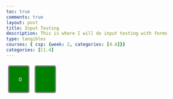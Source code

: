 ```yaml
---
toc: true
comments: true
layout: post
title: Input Testing
description: This is where I will do input testing with forms
type: tangibles
courses: { csp: {week: 2, categories: [4.A]}}
categories: [C1.4]
---
```

<!-- Create a simple Program to build the Calculator in JavaScript using with HTML and CSS web languages. -->
<html lang = "en">
<head>

<style>
body {
    background-image: url('images/gray-cubes.jpg'); 
    background-repeat: no-repeat;
    background-size: cover;
    min-height: 325vh

}

#clear{
width: 285px;
border: 3px solid gray;
	border-radius: 3px;
	padding: 20px;
	background-color: red;
}

.formstyle
{
width: 301px;
height: 530px;
margin: auto;
border: 3px solid skyblue;
border-radius: 5px;
padding: 20px;
}



input
{
width: 20px;
background-color: green;
color: white;
border: 3px solid gray;
	border-radius: 5px;
	padding: 26px;
	margin: 5px;
	font-size: 15px;
}


#calc{
width: 250px;
border: 5px solid black;
	border-radius: 3px;
	padding: 20px;
	margin: auto;
}

</style>
<html>
<body>
<script>
    var num = 0;
    function add() {
        var click = document.getElementById('click');
        num++;
        click.value = String(num);
        document.getElementById('add').value = String(num);
    }
</script>
<form NAME="myform">
    <input TYPE="button" NAME="click" VALUE="0" id="click" onclick="add()">
    <input TYPE="text" ID="add" NAME="result" VALUE="">
</form>
